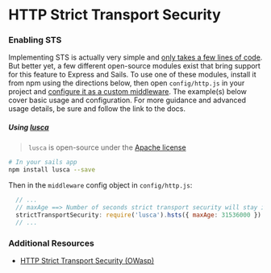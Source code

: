 # HTTP Strict Transport Security


### Enabling STS

Implementing STS is actually very simple and [only takes a few lines of code](https://github.com/krakenjs/lusca/blob/master/lib/hsts.js).  But better yet, a few different open-source modules exist that bring support for this feature to Express and Sails.  To use one of these modules, install it from npm using the directions below, then open `config/http.js` in your project and [configure it as a custom middleware]().  The example(s) below cover basic usage and configuration.  For more guidance and advanced usage details, be sure and follow the link to the docs.


##### Using [lusca](https://github.com/krakenjs/lusca#luscahstsoptions)

> `lusca` is open-source under the [Apache license](https://github.com/krakenjs/lusca/blob/master/LICENSE.txt)


```sh
# In your sails app
npm install lusca --save
```

Then in the `middleware` config object in `config/http.js`:

```js
  // ...
  // maxAge ==> Number of seconds strict transport security will stay in effect.
  strictTransportSecurity: require('lusca').hsts({ maxAge: 31536000 })
  // ...
```



### Additional Resources
+ [HTTP Strict Transport Security (OWasp)](https://www.owasp.org/index.php/HTTP_Strict_Transport_Security)


<docmeta name="uniqueID" value="HSTSecurity397141">
<docmeta name="displayName" value="Strict Transport Security">
